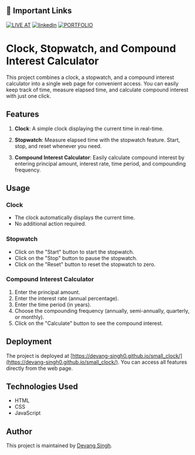 

## 🔗 Important Links
[![LIVE AT](https://img.shields.io/badge/LIVE_AT-000?style=for-the-badge&logo=ko-fi&logoColor=white)](https://megamart-1.vercel.app/)
[![linkedin](https://img.shields.io/badge/linkedin-0A66C2?style=for-the-badge&logo=linkedin&logoColor=white)](https://www.linkedin.com/in/devang-singh-b29353255/)
[![PORTFOLIO](https://img.shields.io/badge/portfolio-1DA1F2?style=for-the-badge&logo=github&logoColor=white)](https://devang-singh0.github.io/portfolio/)


# Clock, Stopwatch, and Compound Interest Calculator

This project combines a clock, a stopwatch, and a compound interest calculator into a single web page for convenient access. You can easily keep track of time, measure elapsed time, and calculate compound interest with just one click.

## Features

1. **Clock**: A simple clock displaying the current time in real-time.

2. **Stopwatch**: Measure elapsed time with the stopwatch feature. Start, stop, and reset whenever you need.

3. **Compound Interest Calculator**: Easily calculate compound interest by entering principal amount, interest rate, time period, and compounding frequency.

## Usage

### Clock

- The clock automatically displays the current time.
- No additional action required.

### Stopwatch

- Click on the "Start" button to start the stopwatch.
- Click on the "Stop" button to pause the stopwatch.
- Click on the "Reset" button to reset the stopwatch to zero.

### Compound Interest Calculator

1. Enter the principal amount.
2. Enter the interest rate (annual percentage).
3. Enter the time period (in years).
4. Choose the compounding frequency (annually, semi-annually, quarterly, or monthly).
5. Click on the "Calculate" button to see the compound interest.

## Deployment

The project is deployed at [https://devang-singh0.github.io/small_clock/](https://devang-singh0.github.io/small_clock/). You can access all features directly from the web page.

## Technologies Used

- HTML
- CSS
- JavaScript

## Author

This project is maintained by [Devang Singh](https://github.com/devang-singh0).
